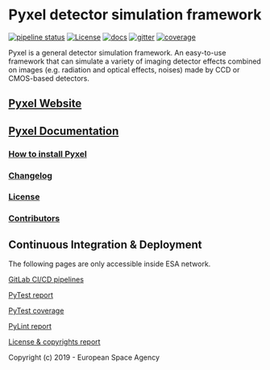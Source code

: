Pyxel detector simulation framework
===================================

[![pipeline status](https://gitlab.com/esa/pyxel/badges/master/pipeline.svg)](https://gitlab.esa.int/sci-fv/pyxel-mirror/pipelines)
[![License](https://img.shields.io/badge/license-MIT-green.svg)](https://gitlab.com/esa/pyxel/blob/master/LICENSE)
[![docs](https://esa.gitlab.io/pyxel/documentation.svg)](https://esa.gitlab.io/pyxel/doc)
[![gitter](https://badges.gitter.im/pyxel-framework/community.svg)](https://gitter.im/pyxel-framework/community)
[![coverage](https://gitlab.com/esa/pyxel/badges/master/coverage.svg)](http://sci-fv.io.esa.int/pyxel-mirror/coverage/)

Pyxel is a general detector simulation framework.
An easy-to-use framework that can simulate a variety of imaging detector
effects combined on images (e.g. radiation and optical effects, noises)
made by CCD or CMOS-based detectors.

## [Pyxel Website](https://esa.gitlab.io/pyxel)

## [Pyxel Documentation](https://esa.gitlab.io/pyxel/doc)

### [How to install Pyxel](https://esa.gitlab.io/pyxel/doc/install.html)

### [Changelog](https://esa.gitlab.io/pyxel/doc/changelog.html)

### [License](https://esa.gitlab.io/pyxel/doc/license.html)

### [Contributors](https://esa.gitlab.io/pyxel/doc/authors.html)

## Continuous Integration & Deployment

The following pages are only accessible inside ESA network.

[GitLab CI/CD pipelines](https://gitlab.esa.int/sci-fv/pyxel-mirror/pipelines)

[PyTest report](http://sci-fv.io.esa.int/pyxel-mirror/pytest_report.html)

[PyTest coverage](http://sci-fv.io.esa.int/pyxel-mirror/coverage/)

[PyLint report](http://sci-fv.io.esa.int/pyxel-mirror/pylint_report.html)

[License & copyrights report](http://sci-fv.io.esa.int/pyxel-mirror/license.json)



Copyright (c) 2019 - European Space Agency